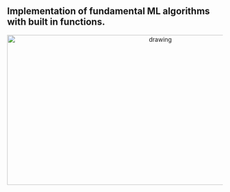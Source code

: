 ##  Implementation of fundamental ML algorithms with built in functions.
<p align="center">
<img src="[https://i.ytimg.com/vi/VxDaB7muReQ/maxresdefault.jpg](https://th.bing.com/th/id/OIG.m._v5q3puHXUPPudaygB?w=270&h=270&c=6&r=0&o=5&pid=ImgGn)https://th.bing.com/th/id/OIG.m._v5q3puHXUPPudaygB?w=270&h=270&c=6&r=0&o=5&pid=ImgGn" alt="drawing" width="700" height = 350 />
</p>
